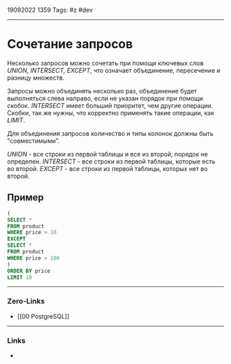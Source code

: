 19092022 1359
Tags: #z #dev

---
# Сочетание запросов

Несколько запросов можно сочетать при помощи ключевых слов *UNION, INTERSECT, EXCEPT*, что означает объединение, пересечение и разницу множеств.

Запросы можно объединять несколько раз, объединение будет выполняться слева направо, если не указан порядок при помощи скобок. *INTERSECT* имеет больший приоритет, чем другие операции. Скобки, так же нужны, что корректно применять такие операции, как *LIMIT*.

Для объединения запросов количество и типы колонок должны быть "совместимыми".

*UNION* - все строки из первой таблицы и все из второй, порядок не определен.
*INTERSECT* - все строки из первой таблицы, которые есть во второй.
*EXCEPT* - все строки из первой таблицы, которых нет во второй.

## Пример

```sql
(
SELECT *
FROM product
WHERE price > 10
EXCEPT
SELECT *
FROM product
WHERE price > 100
)
ORDER BY price 
LIMIT 10
```

---
### Zero-Links
- [[00 PostgreSQL]]

---
### Links
- 